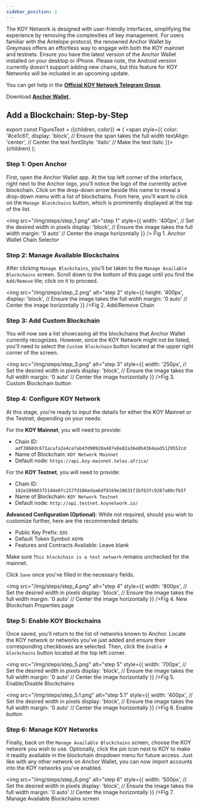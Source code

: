 ```yaml
---
sidebar_position: 2
---
```


<!-- ## How to: Add KOY Network to Anchor Wallet -->

The KOY Network is designed with user-friendly interfaces, simplifying the experience by removing the complexities of key management. For users familiar with the Antelope protocol, the renowned Anchor Wallet by Greymass offers an effortless way to engage with both the KOY mainnet and testnets. Ensure you have the latest version of the Anchor Wallet installed on your desktop or iPhone. Please note, the Android version currently doesn't support adding new chains, but this feature for KOY Networks will be included in an upcoming update.

You can get help in the **[Official KOY Network Telegram Group](https://t.me/KOYJumuiya)**.

Download **[Anchor Wallet ](https://www.greymass.com/anchor#download)**.

## Add a Blockchain: Step-by-Step

export const FigureText = ({children, color}) => (
  <span
    style={{
      color: '#ce1c61',
      display: 'block', // Ensure the span takes the full width
      textAlign: 'center', // Center the text
      fontStyle: 'italic' // Make the text italic
    }}>
    {children}
  </span>
);

### Step 1: Open Anchor

First, open the Anchor Wallet app. At the top left corner of the interface, right next to the Anchor logo, you'll notice the logo of the currently active blockchain. Click on the drop-down arrow beside this name to reveal a drop-down menu with a list of blockchains. From here, you'll want to click on the `Manage Blockchains` button, which is prominently displayed at the top of the list.

<!-- ![step 1](/img/S1.PNG)<FigureText>Fig 1. Anchor Wallet Chain Selector</FigureText> -->
<img
    src="/img/steps/step_1.png"
    alt="step 1"
    style={{
      width: '400px', // Set the desired width in pixels
      display: 'block', // Ensure the image takes the full width
      margin: '0 auto' // Center the image horizontally
    }}
  />
  <FigureText>Fig 1. Anchor Wallet Chain Selector</FigureText>

### Step 2: Manage Available Blockchains

After clicking `Manage Blockchains`, you'll be taken to the `Manage Available Blockchains` screen. Scroll down to the bottom of this page until you find the `Add/Remove` tile; click on it to proceed.

<img
    src="/img/steps/step_2.png"
    alt="step 2"
    style={{
      height: '400px',
      display: 'block', // Ensure the image takes the full width
      margin: '0 auto' // Center the image horizontally
    }}
  /><FigureText>Fig 2. Add/Remove Chain</FigureText>

### Step 3: Add Custom Blockchain

You will now see a list showcasing all the blockchains that Anchor Wallet currently recognizes. However, since the KOY Network might not be listed, you'll need to select the `Custom Blockchain` button located at the upper right corner of the screen.

<img
    src="/img/steps/step_3.png"
    alt="step 3"
    style={{
      width: '250px', // Set the desired width in pixels
      display: 'block', // Ensure the image takes the full width
      margin: '0 auto' // Center the image horizontally
    }}
  /><FigureText>Fig 3. Custom Blockchain button</FigureText>

### Step 4: Configure KOY Network

At this stage, you're ready to input the details for either the KOY Mainnet or the Testnet, depending on your needs:

For the **KOY Mainnet**, you will need to provide:

- Chain ID: `adf3860dc671acafa2e4ce7ab4fd90920a487e8e82a36e8b4364aad5129552cd`
- Name of Blockchain: `KOY Network Mainnet`
- Default node: `https://api.koy-mainnet.telos.africa/`

For the **KOY Testnet**, you will need to provide:

- Chain ID: `181e289803751d4e0fc257fd186edaa6df8169e28631f1bf63fc9287a80cfb5f`
- Name of Blockchain: `KOY Network Testnet`
- Default node: `http://api.testnet.koynetwork.io/`

**Advanced Configuration (Optional)**: While not required, should you wish to customize further, here are the recommended details:

- Public Key Prefix: `EOS`
- Default Token Symbol: `KOYN`
- Features and Contracts Available: Leave blank

Make sure `This blockchain is a test network` remains unchecked for the mainnet.

Click `Save` once you've filled in the necessary fields.

<img
    src="/img/steps/step_4.png"
    alt="step 4"
    style={{
      width: '800px', // Set the desired width in pixels
      display: 'block', // Ensure the image takes the full width
      margin: '0 auto' // Center the image horizontally
    }}
  /><FigureText>Fig 4. New Blockchain Properties page</FigureText>

### Step 5: Enable KOY Blockchains

Once saved, you'll return to the list of networks known to Anchor. Locate the KOY network or networks you've just added and ensure their corresponding checkboxes are selected. Then, click the `Enable # blockchains` button located at the top left corner.

<img
    src="/img/steps/step_5.png"
    alt="step 5"
    style={{
      width: '700px', // Set the desired width in pixels
      display: 'block', // Ensure the image takes the full width
      margin: '0 auto' // Center the image horizontally
    }}
  /><FigureText>Fig 5. Enable/Disable Blockchains</FigureText><br/>

<img
    src="/img/steps/step_5.1.png"
    alt="step 5.1"
    style={{
      width: '400px', // Set the desired width in pixels
      display: 'block', // Ensure the image takes the full width
      margin: '0 auto' // Center the image horizontally
    }}
  /><FigureText>Fig 6. Enable button</FigureText>

### Step 6: Manage KOY Networks

Finally, back on the `Manage Available Blockchains` screen, choose the KOY network you wish to use. Optionally, click the pin icon next to KOY to make it readily available in the blockchain dropdown menu for future access. Just like with any other network on Anchor Wallet, you can now import accounts into the KOY networks you've enabled.

<img
    src="/img/steps/step_6.png"
    alt="step 6"
    style={{
      width: '500px', // Set the desired width in pixels
      display: 'block', // Ensure the image takes the full width
      margin: '0 auto' // Center the image horizontally
    }}
  /><FigureText>Fig 7. Manage Available Blockchains screen</FigureText>
